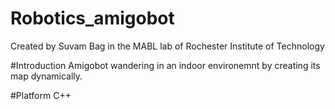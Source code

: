 # Robotics_amigobot
Created by Suvam Bag in the MABL lab of Rochester Institute of Technology

#Introduction
Amigobot wandering in an indoor environemnt by creating its map dynamically.

#Platform
C++
